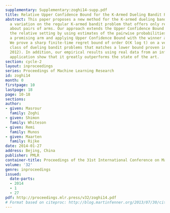 ```yaml
---
supplementary: Supplementary:zoghi14-supp.pdf
title: Relative Upper Confidence Bound for the K-Armed Dueling Bandit Problem
abstract: This paper proposes a new method for the K-armed dueling bandit problem,
  a variation on the regular K-armed bandit problem that offers only relative feedback
  about pairs of arms. Our approach extends the Upper Confidence Bound algorithm to
  the relative setting by using estimates of the pairwise probabilities to select
  a promising arm and applying Upper Confidence Bound with the winner as a benchmark.
  We prove a sharp finite-time regret bound of order O(K log t) on a very general
  class of dueling bandit problems that matches a lower bound proven in (Yue et al.,
  2012). In addition, our empirical results using real data from an information retrieval
  application show that it greatly outperforms the state of the art.
section: cycle-2
layout: inproceedings
series: Proceedings of Machine Learning Research
id: zoghi14
month: 0
firstpage: 10
lastpage: 18
page: 10-18
sections: 
author:
- given: Masrour
  family: Zoghi
- given: Shimon
  family: Whiteson
- given: Remi
  family: Munos
- given: Maarten
  family: Rijke
date: 2014-01-27
address: Bejing, China
publisher: PMLR
container-title: Proceedings of the 31st International Conference on Machine Learning
volume: '32'
genre: inproceedings
issued:
  date-parts:
  - 2014
  - 1
  - 27
pdf: http://proceedings.mlr.press/v32/zoghi14.pdf
# Format based on citeproc: http://blog.martinfenner.org/2013/07/30/citeproc-yaml-for-bibliographies/
---
```

